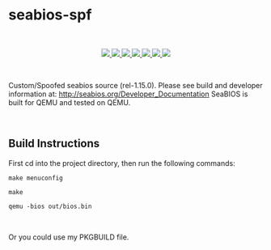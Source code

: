 # seabios-spf


<br>

<p align="center"> 
    <a href="#" target="_blank"> <img src="https://img.shields.io/tokei/lines/github/nexusflipp/seabios"/> </a>
    <a href="#" target="_blank"> <img src="https://img.shields.io/github/issues/nexusflipp/seabios"/> </a>
    <a href="#" target="_blank"> <img src="https://img.shields.io/github/languages/top/nexusflipp/seabios"/> </a> 
    <a href="#" target="_blank"> <img src="https://img.shields.io/github/languages/count/nexusflipp/seabios"/> </a> 
    <a href="#" target="_blank"> <img src="https://img.shields.io/github/last-commit/nexusflipp/seabios"/> </a> 
    <a href="#" target="_blank"> <img src="https://img.shields.io/github/repo-size/nexusflipp/seabios"/> </a> 
    <a href="#" target="_blank"> <img src="https://img.shields.io/github/languages/code-size/nexusflipp/seabios"/> </a> 
</p>

<br>

Custom/Spoofed seabios source (rel-1.15.0).
Please see build and developer information at: http://seabios.org/Developer_Documentation
SeaBIOS is built for QEMU and tested on QEMU.

<br>

## Build Instructions

First cd into the project directory, then run the following commands:

```shell
make menuconfig 
```

```shell
make
```

```shell
qemu -bios out/bios.bin
```
<br>

Or you could use my PKGBUILD file.
